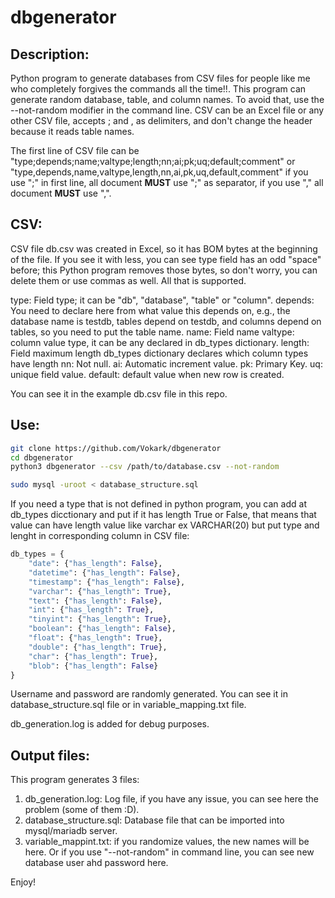 # dbgenerator

## Description:

Python program to generate databases from CSV files for people like me who completely forgives the commands all the time!!.
This program can generate random database, table, and column names. To avoid that, use the --not-random modifier in the command line. CSV can be an Excel file or any other CSV file, accepts ; and , as delimiters, and don't change the header because it reads table names.

The first line of CSV file can be "type;depends;name;valtype;length;nn;ai;pk;uq;default;comment" or "type,depends,name,valtype,length,nn,ai,pk,uq,default,comment" if you use ";" in first line, all document **MUST** use ";" as separator, if you use "," all document **MUST** use ",".

## CSV:

CSV file db.csv was created in Excel, so it has BOM bytes at the beginning of the file. If you see it with less, you can see type field has an odd "space" before; this Python program removes those bytes, so don't worry, you can delete them or use commas as well. All that is supported.

type: Field type; it can be "db", "database", "table" or "column".
depends: You need to declare here from what value this depends on, e.g., the database name is testdb, tables depend on testdb, and columns depend on tables, so you need to put the table name. 
name: Field name
valtype: column value type, it can be any declared in db_types dictionary.
length: Field maximum length db_types dictionary declares which column types have length
nn: Not null.
ai: Automatic increment value.
pk: Primary Key.
uq: unique field value.
default: default value when new row is created.

You can see it in the example db.csv file in this repo.

## Use:

```bash
git clone https://github.com/Vokark/dbgenerator
cd dbgenerator
python3 dbgenerator --csv /path/to/database.csv --not-random

sudo mysql -uroot < database_structure.sql
```

If you need a type that is not defined in python program, you can add at db_types dicctionary and put if it has length True or False, that means that value can have length value like varchar ex VARCHAR(20) but put type and lenght in corresponding column in CSV file:

```python
db_types = {
    "date": {"has_length": False},
    "datetime": {"has_length": False},
    "timestamp": {"has_length": False},
    "varchar": {"has_length": True},
    "text": {"has_length": False},
    "int": {"has_length": True},
    "tinyint": {"has_length": True},
    "boolean": {"has_length": False},
    "float": {"has_length": True},
    "double": {"has_length": True},
    "char": {"has_length": True},
    "blob": {"has_length": False}
}
```

Username and password are randomly generated. You can see it in database_structure.sql file or in variable_mapping.txt file.

db_generation.log is added for debug purposes.

## Output files:

This program generates 3 files:

1. db_generation.log: Log file, if you have any issue, you can see here the problem (some of them :D).
1. database_structure.sql: Database file that can be imported into mysql/mariadb server.
1. variable_mappint.txt: if you randomize values, the new names will be here. Or if you use "--not-random" in command line, you can see new database user ahd password here.

Enjoy!

